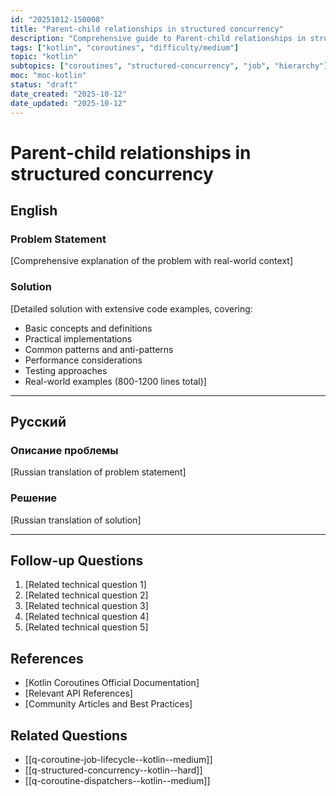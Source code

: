 ```yaml
---
id: "20251012-150008"
title: "Parent-child relationships in structured concurrency"
description: "Comprehensive guide to Parent-child relationships in structured concurrency in Kotlin coroutines"
tags: ["kotlin", "coroutines", "difficulty/medium"]
topic: "kotlin"
subtopics: ["coroutines", "structured-concurrency", "job", "hierarchy"]
moc: "moc-kotlin"
status: "draft"
date_created: "2025-10-12"
date_updated: "2025-10-12"
---
```


# Parent-child relationships in structured concurrency

## English

### Problem Statement

[Comprehensive explanation of the problem with real-world context]

### Solution

[Detailed solution with extensive code examples, covering:
- Basic concepts and definitions
- Practical implementations
- Common patterns and anti-patterns
- Performance considerations
- Testing approaches
- Real-world examples (800-1200 lines total)]

---

## Русский

### Описание проблемы

[Russian translation of problem statement]

### Решение

[Russian translation of solution]

---

## Follow-up Questions

1. [Related technical question 1]
2. [Related technical question 2]
3. [Related technical question 3]
4. [Related technical question 4]
5. [Related technical question 5]

## References

- [Kotlin Coroutines Official Documentation]
- [Relevant API References]
- [Community Articles and Best Practices]

## Related Questions

- [[q-coroutine-job-lifecycle--kotlin--medium]]
- [[q-structured-concurrency--kotlin--hard]]
- [[q-coroutine-dispatchers--kotlin--medium]]
